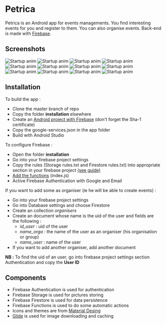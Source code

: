 # Petrica
Petrica is an Android app for events managements. You find interesting events for you and register to them. You can also organise events.
Back-end is made with [Firebase](https://firebase.google.com/).

## Screenshots
![Startup anim](screenshots/start.gif)
![Startup anim](screenshots/login.jpg)
![Startup anim](screenshots/home-1.jpg)
![Startup anim](screenshots/home-2.jpg)
![Startup anim](screenshots/create-event-1.jpg)
![Startup anim](screenshots/create-event-2.jpg)
![Startup anim](screenshots/event-1.jpg)
![Startup anim](screenshots/event-2.jpg)
![Startup anim](screenshots/event-comment.jpg)
![Startup anim](screenshots/search-1.jpg)
![Startup anim](screenshots/search-results.jpg)
![Startup anim](screenshots/settings.jpg)

## Installation
To build the app :
* Clone the master branch of repo
* Copy the folder **installation** elsewhere
* Create an [Android project with Firebase](https://firebase.google.com/docs/android/setup) (don't forget the Sha-1 certificate)
* Copy the google-services.json in the app folder
* Build with Android Studio

To configure Firebase :
* Open the folder **installation**
* Go into your firebase project settings
* Copy the rules (Storage rules.txt and Firestore rules.txt) into appropriate section in your firebase project [(see guide)](https://firebase.google.com/docs/guides)
* [Add the functions](https://firebase.google.com/docs/functions/get-started) (index.js)
* Active Firebase Authentication with Google and Email

If you want to add some as organiser (ie he will be able to create events) :
* Go into your firebase project settings
* Go into Database settings and choose Firestore
* Create an collection *organisers*
* Create an document whose name is the uid of the user and fields are the following :
  * *id_user* : uid of the user
  * *name_orga* : the name of the user as an organiser (his organisation or group)
  * *name_user* : name of the user
* If you want to add another organiser, add another document

 **NB :** To find the uid of an user, go into firebase project settings section Authentication and copy the **User ID**


## Components
* Firebase Authentication is used for authentication
* Firebase Storage is used for pictures storing
* Firebase Firestore is used for data persistence
* Firebase Functions is used to do some automatic actions
* Icons and themes are from [Material Desing](https://material.io/)
* [Glide](https://github.com/bumptech/glide) is used for image downloading and caching
